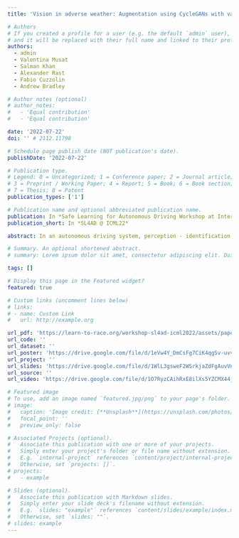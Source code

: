 ```yaml
---
title: 'Vision in adverse weather: Augmentation using CycleGANs with various object detectors for robust perception in autonomous racing'

# Authors
# If you created a profile for a user (e.g. the default `admin` user), write the username (folder name) here
# and it will be replaced with their full name and linked to their profile.
authors:
  - admin
  - Valentina Musat
  - Salman Khan
  - Alexander Rast
  - Fabio Cuzzolin
  - Andrew Bradley

# Author notes (optional)
# author_notes:
#   - 'Equal contribution'
#   - 'Equal contribution'

date: '2022-07-22'
doi: '' # 2112.11798

# Schedule page publish date (NOT publication's date).
publishDate: '2022-07-22'

# Publication type.
# Legend: 0 = Uncategorized; 1 = Conference paper; 2 = Journal article;
# 3 = Preprint / Working Paper; 4 = Report; 5 = Book; 6 = Book section;
# 7 = Thesis; 8 = Patent
publication_types: ['1']

# Publication name and optional abbreviated publication name.
publication: In *Safe Learning for Autonomous Driving Workshop at International Conference on Machine Learning (ICML22)*
publication_short: In *SL4AD @ ICML22*

abstract: In an autonomous driving system, perception - identification of features and objects from the environment - is crucial. In autonomous racing, high speeds and small margins demand rapid and accurate detection systems. During the race, the weather can change abruptly, causing significant degradation in perception, resulting in ineffective manoeuvres. In order to improve detection in adverse weather, deep-learning-based models typically require extensive datasets captured in such conditions - the collection of which is a tedious, laborious, and costly process. However, recent developments in CycleGAN architectures allow the synthesis of highly realistic scenes in multiple weather conditions. To this end, we introduce an approach of using synthesised adverse condition datasets in autonomous racing (generated using CycleGAN) to improve the performance of four out of five state-of-the-art detectors by an average of 42.7 and 4.4 mAP percentage points in the presence of night-time conditions and droplets, respectively. Furthermore, we present a comparative analysis of five object detectors - identifying the optimal pairing of detector and training data for use during autonomous racing in challenging conditions.

# Summary. An optional shortened abstract.
# summary: Lorem ipsum dolor sit amet, consectetur adipiscing elit. Duis posuere tellus ac convallis placerat. Proin tincidunt magna sed ex sollicitudin condimentum.

tags: []

# Display this page in the Featured widget?
featured: true

# Custom links (uncomment lines below)
# links:
# - name: Custom Link
#   url: http://example.org

url_pdf: 'https://learn-to-race.org/workshop-sl4ad-icml2022/assets/papers/paper_17.pdf'
url_code: ''
url_dataset: ''
url_poster: 'https://drive.google.com/file/d/1eVw4Y_DmCsFg7CiK4qgSv-uvvYaXqIQx/view?usp=share_link'
url_project: ''
url_slides: 'https://drive.google.com/file/d/1WlL3gsweF2WSrkjaZdFgAuvVnT4vrbs4/view?usp=share_link'
url_source: ''
url_video: 'https://drive.google.com/file/d/1O7RyzCAihRxE8ilXs5YZCMX44jhY0Ysz/view?usp=share_link'

# Featured image
# To use, add an image named `featured.jpg/png` to your page's folder.
# image:
#   caption: 'Image credit: [**Unsplash**](https://unsplash.com/photos/pLCdAaMFLTE)'
#   focal_point: ''
#   preview_only: false

# Associated Projects (optional).
#   Associate this publication with one or more of your projects.
#   Simply enter your project's folder or file name without extension.
#   E.g. `internal-project` references `content/project/internal-project/index.md`.
#   Otherwise, set `projects: []`.
# projects:
#   - example

# Slides (optional).
#   Associate this publication with Markdown slides.
#   Simply enter your slide deck's filename without extension.
#   E.g. `slides: "example"` references `content/slides/example/index.md`.
#   Otherwise, set `slides: ""`.
# slides: example
---
```


<!-- {{% callout note %}}
Click the _Cite_ button above to demo the feature to enable visitors to import publication metadata into their reference management software.
{{% /callout %}}

{{% callout note %}}
Create your slides in Markdown - click the _Slides_ button to check out the example.
{{% /callout %}}

Supplementary notes can be added here, including [code, math, and images](https://wowchemy.com/docs/writing-markdown-latex/). -->
